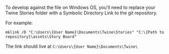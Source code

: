 To develop against the file on Windows OS, you'll need to replace your Twine Stories folder with a Symbolic Directory Link to the git repository.

For example:

```
mklink /D "C:\Users\{User Name}\Documents\Twine\Stories" "C:\{Path to repository}\assets\Story Board"
```
The link should live at ```C:\Users\{User Name}\Documents\Twine\```
